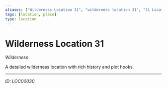 ```yaml
---
aliases: ["Wilderness Location 31", "wilderness location 31", "31 Location Wilderness"]
tags: [location, place]
type: location
---
```


# Wilderness Location 31

*Wilderness*

A detailed wilderness location with rich history and plot hooks.

---
*ID: LOC00030*